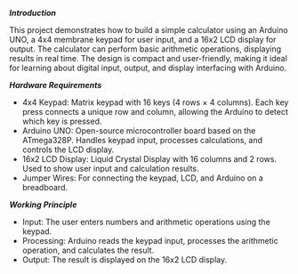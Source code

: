 ***Introduction***



This project demonstrates how to build a simple calculator using an Arduino UNO, a 4x4 membrane keypad for user input, and a 16x2 LCD display for output. The calculator can perform basic arithmetic operations, displaying results in real time. The design is compact and user-friendly, making it ideal for learning about digital input, output, and display interfacing with Arduino.



***Hardware Requirements***



* 4x4 Keypad: Matrix keypad with 16 keys (4 rows × 4 columns). Each key press connects a unique row and column, allowing the Arduino to detect which key is pressed.
* Arduino UNO: Open-source microcontroller board based on the ATmega328P. Handles keypad input, processes calculations, and controls the LCD display.
* 16x2 LCD Display: Liquid Crystal Display with 16 columns and 2 rows. Used to show user input and calculation results.
* Jumper Wires: For connecting the keypad, LCD, and Arduino on a breadboard.



***Working Principle***



* Input: The user enters numbers and arithmetic operations using the keypad.
* Processing: Arduino reads the keypad input, processes the arithmetic operation, and calculates the result.
* Output: The result is displayed on the 16x2 LCD display.
